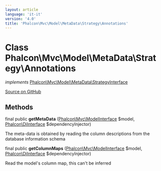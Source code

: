```yaml
---
layout: article
language: 'it-it'
version: '4.0'
title: 'Phalcon\Mvc\Model\MetaData\Strategy\Annotations'
---
```


# Class **Phalcon\Mvc\Model\MetaData\Strategy\Annotations**

*implements* [Phalcon\Mvc\Model\MetaData\StrategyInterface](api/Phalcon_Mvc_Model_MetaData_StrategyInterface)

<a href="https://github.com/phalcon/cphalcon/tree/v4.0.0/phalcon/mvc/model/metadata/strategy/annotations.zep" class="btn btn-default btn-sm">Source on GitHub</a>

## Methods

final public **getMetaData** ([Phalcon\Mvc\ModelInterface](api/Phalcon_Mvc_ModelInterface) $model, [Phalcon\DiInterface](api/Phalcon_DiInterface) $dependencyInjector)

The meta-data is obtained by reading the column descriptions from the database information schema

final public **getColumnMaps** ([Phalcon\Mvc\ModelInterface](api/Phalcon_Mvc_ModelInterface) $model, [Phalcon\DiInterface](api/Phalcon_DiInterface) $dependencyInjector)

Read the model's column map, this can't be inferred